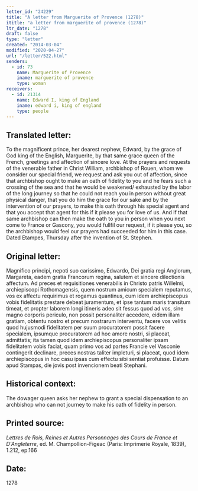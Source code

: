 ```yaml
---
letter_id: "24229"
title: "A letter from Marguerite of Provence (1278)"
ititle: "a letter from marguerite of provence (1278)"
ltr_date: "1278"
draft: false
type: "letter"
created: "2014-03-04"
modified: "2020-04-27"
url: "/letter/522.html"
senders:
  - id: 73
    name: Marguerite of Provence
    iname: marguerite of provence
    type: woman
receivers:
  - id: 21314
    name: Edward I, king of England
    iname: edward i, king of england
    type: people
---
```

<h2> Translated letter:</h2>To the magnificent prince, her dearest nephew, Edward, by the grace of God king of the English, Marguerite, by that same grace queen of the French, greetings and affection of sincere love.
At the prayers and requests of the venerable father in Christ William, archbishop of Rouen, whom we consider our special friend, we request and ask you out of affection, since that archbishop ought to make an oath of fidelity to you and he fears such a crossing of the sea and that he would be weakened/ exhausted by the labor of the long journey so that he could not reach you in person without great physical danger, that you do him the grace for our sake and by the intervention of our prayers, to make this oath through his special agent and that you accept that agent for this if it please you for love of us.  And if that same archbishop can then make the oath to you in person when you next come to France or Gascony, you would fullfil our request, if it please you, so the archbishop would feel our prayers had succeeded for him in this case.
Dated Etampes, Thursday after the invention of St. Stephen.
<h2 class="mt-4"> Original letter:</h2>Magnifico principi, nepoti suo carissimo, Edwardo, Dei gratia regi Anglorum, Margareta, eadem gratia Francorum regina, salutem et sincere dilectionis affectum. Ad preces et requisitiones venerabilis in Christo patris Willelmi, archiepiscopi Rothomagensis, quem nostrum amicum specialem reputamus, vos ex affectu requirimus et rogamus quantinus, cum idem archiepiscopus vobis fidelitatis prestare debeat juramentum, et ipse tantum maris transitum timeat, et propter laborem longi itineris adeo sit fessus quod ad vos, sine magno corporis periculo, non possit personaliter accedere, eidem illam gratiam, obtentu nostro et precum nostrarum interventu, facere vos velitis quod hujusmodi fidelitatem per suum procuratorem possit facere specialem, ipsumque procuratorem ad hoc amore nostri, si placeat, admittatis; ita tamen quod idem archiepiscopus personaliter ipsam fidelitatem vobis faciat, quam primo vos ad partes Francie vel Vasconie contingerit declinare, preces nostras taliter impleturi, si placeat, quod idem archiepiscopus in hoc casu ipsas cum effectu sibi sentiat profuisse. Datum apud Stampas, die jovis post invencionem beati Stephani.
<h2 class="mt-4"> Historical context:</h2>The dowager queen asks her nephew to grant a special dispensation to an archbishop who can not journey to make his oath of fidelity in person.
<h2 class="mt-4"> Printed source:</h2><p><em>Lettres de Rois, Reines et Autres Personnages des Cours de France et D'Angleterre</em>, ed. M. Champollion-Figeac (Paris: Imprimerie Royale, 1839), 1.212, ep.166</p><h2 class="mt-4"> Date:</h2>1278